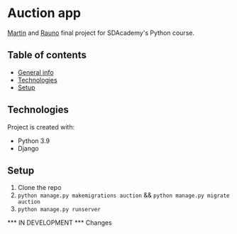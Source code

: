 # Auction app
[Martin](https://github.com/fezzzle) and [Rauno](https://github.com/Krauno) final project for SDAcademy's Python course.

## Table of contents
* [General info](#general-info)
* [Technologies](#technologies)
* [Setup](#setup)

## Technologies
Project is created with:
* Python 3.9
* Django

## Setup
1. Clone the repo
2. ```python manage.py makemigrations auction``` && ```python manage.py migrate auction```
3. ```python manage.py runserver```

*** IN DEVELOPMENT ***
Changes
